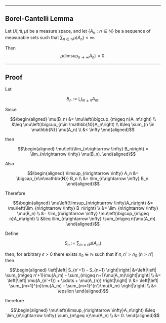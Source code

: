 
---
Borel-Cantelli Lemma
---

Let $(X, \mathfrak{A}, \mu)$ be a measure space, and let $\{A_n: n \in \mathbb{N}\}$ be a sequence of measurable sets such that $\sum_{n \in \mathbb{N}} \mu(A_n) <\infty.$

Then
$$
\mu \Big(\limsup_{n \rightarrow \infty} A_n \Big)=0.
$$


<!-- <br>
<br>
<br>
<br>
<br>
<br>
<br> -->


---
Proof
---
Let

$$
B_n :=\bigcup_{m\geq n}A_m.
$$

Since

$$\begin{aligned}
\mu(B_n)
&= \mu\left(\bigcup_{m\geq n}A_m\right) \\
&\leq \mu\left(\bigcup_{n\in \mathbb{N}}A_n\right) \\
&\leq \sum_{n \in \mathbb{N}} \mu(A_n) \\
&< \infty
\end{aligned}$$

then

$$\begin{aligned}
\mu\left(\lim_{n\rightarrow \infty} B_n\right)
= \lim_{n\rightarrow \infty} \mu(B_n).
\end{aligned}$$

Also

$$\begin{aligned}
\limsup_{n\rightarrow \infty} A_n
&= \bigcap_{n\in\mathbb{N}} B_n \\
&= \lim_{n\rightarrow \infty} B_n.
\end{aligned}$$

Therefore

$$\begin{aligned}
\mu\left(\limsup_{n\rightarrow \infty}A_n\right)
&= \mu\left(\lim_{n\rightarrow \infty} B_n\right) \\
&= \lim_{n\rightarrow \infty} \mu(B_n) \\
&= \lim_{n\rightarrow \infty} \mu\left(\bigcup_{m\geq n}A_m\right) \\
&\leq \lim_{n\rightarrow \infty} \sum_{m\geq n}\mu(A_m).
\end{aligned}$$

Define

$$
S_n
:= \sum_{m\geq n}\mu(A_m)
$$

then, for arbitrary $\epsilon>0$ there exists $n_0\in\mathbb{N}$ such that if $n,n'>n_0 \ (n>n')$ then

$$\begin{aligned}
\left|\left| S_{n'+1} - S_{n+1} \right|\right|
&=\left|\left| \sum_{m\geq n'+1}\mu(A_m) - \sum_{m\geq n+1}\mu(A_m)\right|\right| \\
&= \left|\left| \mu(A_{n'+1}) + \cdots + \mu(A_{n}) \right|\right| \\
&= \left|\left| \sum_{m=1}^{n}\mu(A_m) - \sum_{m=1}^{n'}\mu(A_m) \right|\right| \\
&< \epsilon
\end{aligned}$$

therefore

$$\begin{aligned}
\mu\left(\limsup_{n\rightarrow \infty}A_n\right)
&\leq \lim_{n\rightarrow \infty} \sum_{m\geq n}\mu(A_n) \\
&= 0.
\end{aligned}$$
